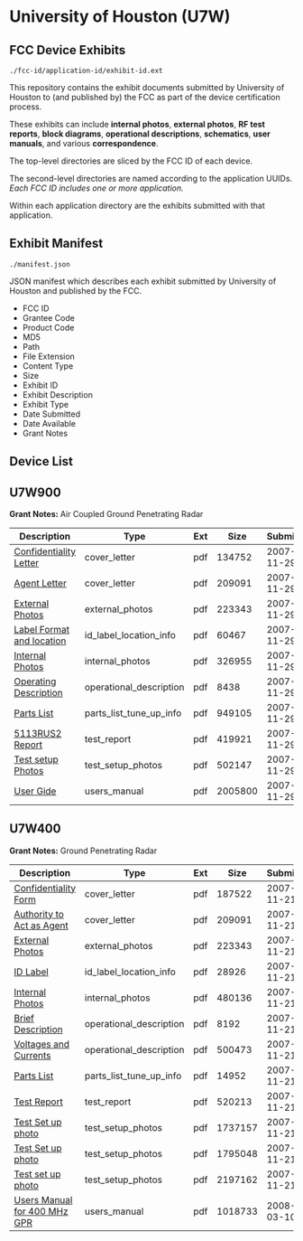 # University of Houston (U7W)
## FCC Device Exhibits

```
./fcc-id/application-id/exhibit-id.ext
```

This repository contains the exhibit documents submitted by University of Houston to (and published by) the FCC as part of the device certification process.

These exhibits can include **internal photos**, **external photos**, **RF test reports**, **block diagrams**, **operational descriptions**, **schematics**, **user manuals**, and various **correspondence**.

The top-level directories are sliced by the FCC ID of each device.

The second-level directories are named according to the application UUIDs. *Each FCC ID includes one or more application.*

Within each application directory are the exhibits submitted with that application. 

## Exhibit Manifest

```
./manifest.json
```

JSON manifest which describes each exhibit submitted by University of Houston and published by the FCC.

- FCC ID
- Grantee Code
- Product Code
- MD5
- Path
- File Extension
- Content Type
- Size
- Exhibit ID
- Exhibit Description
- Exhibit Type
- Date Submitted
- Date Available
- Grant Notes

## Device List
## U7W900
**Grant Notes:** Air Coupled Ground Penetrating Radar

| Description | Type | Ext | Size | Submitted | Available |
| ----------- | ---- | --- | ---- | --------- | --------- |
| [Confidentiality Letter](U7W900/ca9a4b043e2924b3fae0885c4a9097e1/873748.pdf) | cover_letter | pdf | 134752 | 2007-11-29 | 2008-06-23 |
| [Agent Letter](U7W900/ca9a4b043e2924b3fae0885c4a9097e1/870861.pdf) | cover_letter | pdf | 209091 | 2007-11-29 | 2008-06-23 |
| [External Photos](U7W900/ca9a4b043e2924b3fae0885c4a9097e1/870862.pdf) | external_photos | pdf | 223343 | 2007-11-29 | 2008-06-23 |
| [Label Format and location](U7W900/ca9a4b043e2924b3fae0885c4a9097e1/873752.pdf) | id_label_location_info | pdf | 60467 | 2007-11-29 | 2008-06-23 |
| [Internal Photos](U7W900/ca9a4b043e2924b3fae0885c4a9097e1/873751.pdf) | internal_photos | pdf | 326955 | 2007-11-29 | 2008-06-23 |
| [Operating Description](U7W900/ca9a4b043e2924b3fae0885c4a9097e1/873753.pdf) | operational_description | pdf | 8438 | 2007-11-29 | 2008-06-23 |
| [Parts List](U7W900/ca9a4b043e2924b3fae0885c4a9097e1/873754.pdf) | parts_list_tune_up_info | pdf | 949105 | 2007-11-29 | 2008-06-23 |
| [5113RUS2 Report](U7W900/ca9a4b043e2924b3fae0885c4a9097e1/873756.pdf) | test_report | pdf | 419921 | 2007-11-29 | 2008-06-23 |
| [Test setup Photos](U7W900/ca9a4b043e2924b3fae0885c4a9097e1/873758.pdf) | test_setup_photos | pdf | 502147 | 2007-11-29 | 2008-06-23 |
| [User Gide](U7W900/ca9a4b043e2924b3fae0885c4a9097e1/873759.pdf) | users_manual | pdf | 2005800 | 2007-11-29 | 2008-06-23 |
## U7W400
**Grant Notes:** Ground Penetrating Radar

| Description | Type | Ext | Size | Submitted | Available |
| ----------- | ---- | --- | ---- | --------- | --------- |
| [Confidentiality Form](U7W400/6145a42bd900cd261ab9759747c5261e/870860.pdf) | cover_letter | pdf | 187522 | 2007-11-21 | 2008-03-12 |
| [Authority to Act as Agent](U7W400/6145a42bd900cd261ab9759747c5261e/870861.pdf) | cover_letter | pdf | 209091 | 2007-11-21 | 2008-03-12 |
| [External Photos](U7W400/6145a42bd900cd261ab9759747c5261e/870862.pdf) | external_photos | pdf | 223343 | 2007-11-21 | 2008-03-12 |
| [ID Label](U7W400/6145a42bd900cd261ab9759747c5261e/870864.pdf) | id_label_location_info | pdf | 28926 | 2007-11-21 | 2008-03-12 |
| [Internal Photos](U7W400/6145a42bd900cd261ab9759747c5261e/870863.pdf) | internal_photos | pdf | 480136 | 2007-11-21 | 2008-03-12 |
| [Brief Description](U7W400/6145a42bd900cd261ab9759747c5261e/870865.pdf) | operational_description | pdf | 8192 | 2007-11-21 | 2008-03-12 |
| [Voltages and Currents](U7W400/6145a42bd900cd261ab9759747c5261e/870866.pdf) | operational_description | pdf | 500473 | 2007-11-21 | 2008-03-12 |
| [Parts List](U7W400/6145a42bd900cd261ab9759747c5261e/870867.pdf) | parts_list_tune_up_info | pdf | 14952 | 2007-11-21 | 2008-03-12 |
| [Test Report](U7W400/6145a42bd900cd261ab9759747c5261e/870869.pdf) | test_report | pdf | 520213 | 2007-11-21 | 2008-03-12 |
| [Test Set up photo](U7W400/6145a42bd900cd261ab9759747c5261e/870870.pdf) | test_setup_photos | pdf | 1737157 | 2007-11-21 | 2008-03-12 |
| [Test Set up photo](U7W400/6145a42bd900cd261ab9759747c5261e/870871.pdf) | test_setup_photos | pdf | 1795048 | 2007-11-21 | 2008-03-12 |
| [Test set up photo](U7W400/6145a42bd900cd261ab9759747c5261e/870872.pdf) | test_setup_photos | pdf | 2197162 | 2007-11-21 | 2008-03-12 |
| [Users Manual for 400 MHz GPR](U7W400/6145a42bd900cd261ab9759747c5261e/911948.pdf) | users_manual | pdf | 1018733 | 2008-03-10 | None |
